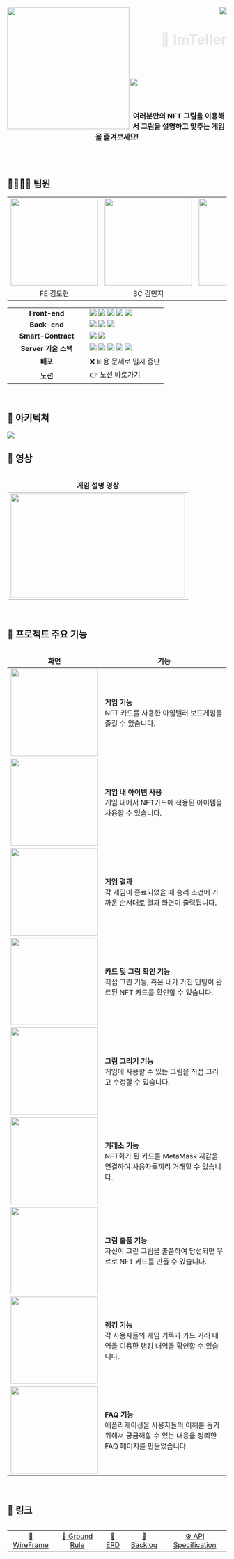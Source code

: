 <div>
  <img align="left" src="https://user-images.githubusercontent.com/14370441/195497561-758ebb6a-c052-4439-afda-149d6bdf5387.png" width="280" />
  <div align="right">
      <img src="https://hits.seeyoufarm.com/api/count/incr/badge.svg?url=https%3A%2F%2Flab.ssafy.com%2Fs07-blockchain-nft-sub2%2FS07P22A509&count_bg=%23559BFF&title_bg=%23555555&icon=&icon_color=%23E7E7E7&title=hits&edge_flat=false"/>
    <h1 align="right">
      <font align="left" size="6" color="#E7E7E7"> 🎨 ImTeller</font>
    </h1>
  </div>
</div>

<br/>
<br/>
<br/>

<div>
    <img src="https://user-images.githubusercontent.com/14370441/195498608-883e107e-8782-46b4-87e0-07eaddc70098.png" />
</div>

<br/>
<br />

<div align="center"> 
    <h3>여러분만의 NFT 그림을 이용해서 그림을 설명하고 맞추는 게임을 즐겨보세요!</h3>
    <br />
</div>

<br/>

## 👨‍👩‍👧‍👧 팀원

<table align="center">
  <tr>
    <td>
        <img src="https://avatars.githubusercontent.com/MoCCo329" width="200"/>
    </td>
    <td>
        <img src="https://avatars.githubusercontent.com/whiterisi" width="200"/>
    </td>
    <td>
        <img src="https://avatars.githubusercontent.com/Rawoon-Lee" width="200"/>
    </td>
    <td>
        <img src="https://avatars.githubusercontent.com/suminies" width="200"/>
    </td>
    <td>
        <img src="https://avatars.githubusercontent.com/shy625" width="200"/>
    </td>
    <td>
        <img src="https://avatars.githubusercontent.com/alittlekitten" width="200"/>
    </td>
  </tr>
  <tr>
    <td align="center">
        FE 김도현
    </td>
    <td align="center">
        SC 김민지
    </td>
    <td align="center">
        FE 김보경
    </td>
    <td align="center">
        Designer 박수민
    </td>
    <td align="center">
        BE 소현영
    </td>
    <td align="center">
        BE 오석호
    </td>
    
  </tr>
</table>
<table align="center">
  <tr>
    <td align="center" width="165"><strong>Front-end</strong></td>
    <td>
      <div>
        <img src="https://img.shields.io/badge/JavaScript-F7DF1E?style=flat-square&logo=javascript&logoColor=white"/>
        <img src="https://img.shields.io/badge/TypeScript-3178C6?style=flat-square&logo=typescript&logoColor=white"/>
        <img src="https://img.shields.io/badge/React-61DAFB?style=flat-square&logo=react&logoColor=white"/>
        <img src="https://img.shields.io/badge/Redux-764ABC?style=flat-square&logo=Redux&logoColor=white"/>
        <img src="https://img.shields.io/badge/Emotion-C865B9?style=flat-square&logo=Emotion&logoColor=white"/>
      </div>
    </td>
  </tr>
  <tr>
    <td align="center" width="165"><strong>Back-end</strong></td>
    <td>
        <img src="https://img.shields.io/badge/SpringBoot-6DB33F?style=flat-square&logo=springboot&logoColor=white"/>
        <img src="https://img.shields.io/badge/MySQL-4479A1?style=flat-square&logo=mysql&logoColor=white"/>
        <img src="https://img.shields.io/badge/JPA-212121?style=flat-square&logo=jpa&logoColor=white"/>
    </td>
  </tr>
  <tr>
    <td align="center" width="165"><strong>Smart-Contract</strong></td>
    <td>
        <img src="https://img.shields.io/badge/Solidity-363636?style=flat-square&logo=solidity&logoColor=white"/>
        <img src="https://img.shields.io/badge/Truffle-964b00?style=flat-square&logo=truffle&logoColor=white"/>
    </td>
  </tr>
  <tr>
    <td align="center" width="165"><strong>Server 기술 스택</strong></td>
    <td>
        <img src="https://img.shields.io/badge/NGINX-009639?style=flat-square&logo=nginx&logoColor=white"/>
        <img src="https://img.shields.io/badge/Docker-2496ED?style=flat-square&logo=docker&logoColor=white"/>
        <img src="https://img.shields.io/badge/Jenkins-D24939?style=flat-square&logo=jenkins&logoColor=white"/>
        <img src="https://img.shields.io/badge/AmazonAWS-232F3E?style=flat-square&logo=amazonaws&logoColor=white"/>
        <img src="https://img.shields.io/badge/AmazonS3-569A31?style=flat-square&logo=amazons3&logoColor=white"/>
    </div>
  </tr>
  <tr>
    <td align="center"><strong>배포</strong></td>
    <td>
        ❌ 비용 문제로 일시 중단
    </td>
  </tr>
  <tr>
    <td align="center"><strong>노션</strong></td>
    <td>
      <a href="https://www.notion.so/shy625/Classic-818a3b22481848e3b5d93701d04b6b74">
        👉 노션 바로가기
      </a>
    </td>
  </tr>
<table>

<br/>

## 📡 아키텍쳐

<img src="https://user-images.githubusercontent.com/14370441/195501582-5bd0be80-bcc1-437d-be08-b10effec5ec2.png">

## 🎥 영상

<table align="center">
<thead>
  <tr>
    <td align="center"><strong>게임 설명 영상</strong></th>
  </tr>
  </thead>
  <tbody>
  <tr>
    <td>
      <a href="https://www.youtube.com/embed/FZPnNij__ZI">
        <img src="https://user-images.githubusercontent.com/14370441/195501997-3721a69a-07fc-4452-82c0-04eaabfdba69.png" width=400 height=240/>
      </a>
    </td>
  </tr>
  </tbody>
<table>

<br/>

## 👀 프로젝트 주요 기능

<table align="center">
<thead>
  <tr>
    <td align="center"><strong>화면</strong></th>
    <td align="center"><strong>기능</strong></th>
  </tr>
  </thead>
  <tbody>
    <tr>
      <td>
        <img src="https://user-images.githubusercontent.com/14370441/195502211-1061b4f3-09eb-454c-afa7-3c081487e0d9.png" width=200/>
      </td>
      <td>
        <b>게임 기능</b>
        <div>NFT 카드를 사용한 아임텔러 보드게임을 즐길 수 있습니다.</div>
      </td>
    </tr>
    <tr>
      <td>
        <img src="https://user-images.githubusercontent.com/14370441/195502343-0c046160-893d-4546-8f3d-9071d07e11a9.png" width=200/>
      </td>
      <td>
        <b>게임 내 아이템 사용</b>
        <div>게임 내에서 NFT카드에 적용된 아이템을 사용할 수 있습니다.</div>
      </td>
    </tr>
    <tr>
      <td>
        <img src="https://user-images.githubusercontent.com/14370441/195502487-8fc04479-1cde-49c8-a9d9-b2100b0c0928.png" width=200/>
      </td>
      <td>
        <b>게임 결과</b>
        <div>각 게임이 종료되었을 때 승리 조건에 가까운 순서대로 결과 화면이 출력됩니다.</div>
      </td>
    </tr>
    <tr>
      <td>
        <img src="https://user-images.githubusercontent.com/14370441/195502624-3be8800d-d422-48a4-831d-c89fbfb2daa8.png" width=200/>
      </td>
      <td>
        <b>카드 및 그림 확인 기능</b>
        <div>직접 그린 기능, 혹은 내가 가진 민팅이 완료된 NFT 카드를 확인할 수 있습니다.</div>
      </td>
    </tr>
    <tr>
      <td>
        <img src="https://user-images.githubusercontent.com/14370441/195502709-7e77ff66-55b7-4508-b491-cd8863a0bf9d.png" width=200/>
      </td>
      <td>
        <b>그림 그리기 기능</b>
        <div>게임에 사용할 수 있는 그림을 직접 그리고 수정할 수 있습니다.</div>
      </td>
    </tr>
    <tr>
      <td>
        <img src="https://user-images.githubusercontent.com/14370441/195502815-77573da9-9fff-4c39-8dbf-d7b296806a60.png" width=200/>
      </td>
      <td>
        <b>거래소 기능</b>
        <div>NFT화가 된 카드를 MetaMask 지갑을 연결하여 사용자들끼리 거래할 수 있습니다.</div>
      </td>
    </tr>
    <tr>
      <td>
        <img src="https://user-images.githubusercontent.com/14370441/195502953-ea243138-caec-4e97-867c-bc23b2882a74.png" width=200/>
      </td>
      <td>
        <b>그림 출품 기능</b>
        <div>자신이 그린 그림을 출품하여 당선되면 무료로 NFT 카드를 만들 수 있습니다.</div>
      </td>
    </tr>
    <tr>
      <td>
        <img src="https://user-images.githubusercontent.com/14370441/195503049-c0ad8768-6516-4fcd-b5e2-8437ac1c3874.png" width=200/>
      </td>
      <td>
        <b>랭킹 기능</b>
        <div>각 사용자들의 게임 기록과 카드 거래 내역을 이용한 랭킹 내역을 확인할 수 있습니다.</div>
      </td>
    </tr>
    <tr>
      <td>
        <img src="https://user-images.githubusercontent.com/14370441/195503146-5f3b511b-c377-423b-bba8-10983df057c0.png" width=200/>
      </td>
      <td>
        <b>FAQ 기능</b>
        <div>애플리케이션을 사용자들의 이해를 돕기 위해서 궁금해할 수 있는 내용을 정리한 FAQ 페이지를 만들었습니다.</div>
      </td>
    </tr>
  </tbody>
<table>

<br/>

## 🔗 링크

<table align="center">
<tbody>
  <tr>
    <td align="center">
      <a href="https://www.figma.com/file/tzp1mT4ft8kDqGKj3XmtuF/A509">🎨 WireFrame</a>
    </td>
    <td align="center">
      <a href="https://www.notion.so/shy625/Ground-Rule-703025b802714d27b228972530f581cf">📕 Ground Rule</a>
    </td>
    <td align="center">
      <a href="https://www.erdcloud.com/d/kQ8NMB7mrSLaS2Fxb">💾 ERD</a>
    </td>
    <td align="center">
      <a href="https://docs.google.com/spreadsheets/d/1OhX29CDpyaQodUmm3FR5bw685EHFdbwf/edit#gid=379562720">🧶 Backlog</a>
    </td>
    <td align="center">
      <a href="https://docs.google.com/spreadsheets/d/1ugh3oZzY6xrkfqi-uWD7DQzmCk_f6xwBoPYVeqsjRzE/edit#gid=0">⚙ API Specification</a>
    </td>
</tbody>
<table>
